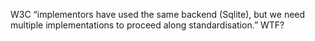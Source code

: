 <!--
id: 1617266008
link: http://kevinisom.info/post/1617266008/w3c-implementors-have-used-the-same-backend
slug: w3c-implementors-have-used-the-same-backend
date: Fri Nov 19 2010 21:46:56 GMT+1300 (NZDT)
raw: {"blog_name":"kevinisom","id":1617266008,"post_url":"http://kevinisom.info/post/1617266008/w3c-implementors-have-used-the-same-backend","slug":"w3c-implementors-have-used-the-same-backend","type":"text","date":"2010-11-19 08:46:56 GMT","timestamp":1290156416,"state":"published","format":"html","reblog_key":"sP3Y465X","tags":[],"short_url":"http://tmblr.co/Zw68Yy1WPOLO","highlighted":[],"feed_item":"http://twitter.com/kev_nz/statuses/5537526773194752","from_feed_id":"650289","note_count":0,"title":null,"body":"<p>W3C &#8220;implementors have used the same backend (Sqlite), but we need multiple implementations to proceed along standardisation.&#8221; WTF?</p>"}
publish: 2010-11-019
tags: 
title: null
-->


W3C “implementors have used the same backend (Sqlite), but we need
multiple implementations to proceed along standardisation.” WTF?


